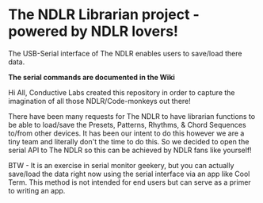 # The NDLR Librarian project - powered by NDLR lovers!
The USB-Serial interface of The NDLR enables users to save/load there data.

**The serial commands are documented in the Wiki**
 
Hi All,
Conductive Labs created this repository in order to capture the imagination of all those NDLR/Code-monkeys out there!

There have been many requests for The NDLR to have librarian functions to be able to load/save the Presets, Patterns, Rhythms, & Chord Sequences to/from other devices. It has been our intent to do this however we are a tiny team and literally don't the time to do this.  So we decided to open the serial API to The NDLR so this can be achieved by NDLR fans like yourself!

BTW - It is an exercise in serial monitor geekery, but you can actually save/load the data right now using the serial interface via an app like Cool Term.  This method is not intended for end users but can serve as a primer to writing an app.
